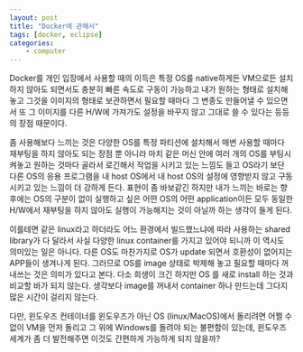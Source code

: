 ```yaml
---
layout: post
title: "Docker에 관해서"
tags: [docker, eclipse]
categories:
    - computer
---
```


Docker를 개인 입장에서 사용할 때의 이득은 특정 OS를 native하게든 VM으로든 설치하지 않아도 되면서도 충분히 빠른 속도로 구동이 가능하고 내가 원하는 형태로 설치해놓고 그것을 이미지의 형태로 보관하면서 필요할 때마다 그 변종도 만들어낼 수 있으면서 또 그 이미지를 다른 H/W에 가져가도 설정을 바꾸지 않고 그대로 쓸 수 있다는 등등의 장점 때문이다.

좀 사용해보다 느끼는 것은 다양한 OS를 특정 파티션에 설치해서 매번 사용할 때마다 재부팅을 하지 않아도 되는 장점 뿐 아니라 마치 같은 머신 안에 여러 개의 OS를 부팅시켜놓고 원하는 것마다 골라서 로긴해서 작업을 시키고 있는 느낌도 들고 OS라기 보단 다른 OS의 응용 프로그램을 내 host OS에서 내 host OS의 설정에 영향받지 않고 구동시키고 있는 느낌이 더 강하게 든다. 표현이 좀 바보같긴 하지만 내가 느끼는 바로는 향후에는 OS의 구분이 없이 실행하고 싶은 어떤 OS의 어떤 application이든 모두 동일한 H/W에서 재부팅을 하지 않아도 실행이 가능해지는 것이 아닐까 하는 생각이 들게 된다.

이를테면 같은 linux라고 하더라도 어느 환경에서 빌드했느냐에 따라 사용하는 shared library가 다 달라서 사실 다양한 linux container를 가지고 있어야 되니까 이 역시도 의미있는 일은 아니다. 다른 OS도 마찬가지로 OS가 update 되면서 호환성이 없어지는 APP들이 생겨나게 된다. 그러므로 OS를 image 상태로 박제해 놓고 필요할 때마다 꺼내쓰는 것은 의미가 있다고 본다. 다소 희생이 크긴 하지만 OS 를 새로 install 하는 것과 비교할 바가 되지 않는다. 생각보다 image를 꺼내서 container 하나 만드는데 그다지 많은 시간이 걸리지 않는다. 

다만, 윈도우즈 컨테이너를 윈도우즈가 아닌 OS (linux/MacOS)에서 돌리려면 어쩔 수 없이 VM을 먼저 돌리고 그 위에 Windows를 돌려야 되는 불편함이 있는데, 윈도우즈 세계가 좀 더 발전해주면 이것도 간편하게 가능하게 되지 않을까?
